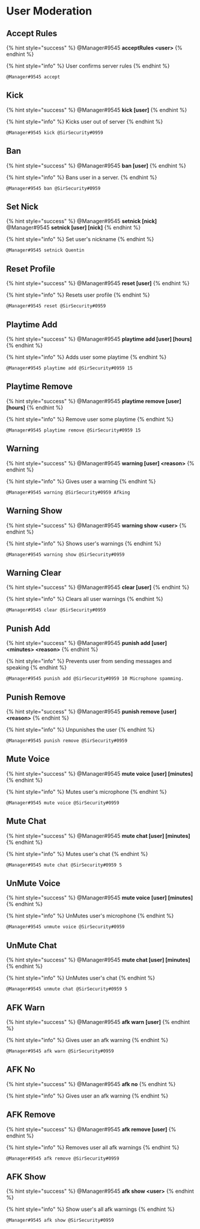 # User Moderation

## Accept Rules

{% hint style="success" %}
@Manager\#9545 **acceptRules &lt;user&gt;**
{% endhint %}

{% hint style="info" %}
User confirms server rules
{% endhint %}

```text
@Manager#9545 accept
```

## Kick

{% hint style="success" %}
@Manager\#9545 **kick \[user\]**
{% endhint %}

{% hint style="info" %}
Kicks user out of server
{% endhint %}

```text
@Manager#9545 kick @SirSecurity#0959
```

## Ban

{% hint style="success" %}
@Manager\#9545 **ban \[user\]**
{% endhint %}

{% hint style="info" %}
Bans user in a server.
{% endhint %}

```text
@Manager#9545 ban @SirSecurity#0959
```

## Set Nick

{% hint style="success" %}
@Manager\#9545 **setnick \[nick\]** @Manager\#9545 **setnick \[user\] \[nick\]**
{% endhint %}

{% hint style="info" %}
Set user's nickname
{% endhint %}

```text
@Manager#9545 setnick Quentin
```

## Reset Profile

{% hint style="success" %}
@Manager\#9545 **reset \[user\]**
{% endhint %}

{% hint style="info" %}
Resets user profile
{% endhint %}

```text
@Manager#9545 reset @SirSecurity#0959
```

## Playtime Add

{% hint style="success" %}
@Manager\#9545 **playtime add \[user\] \[hours\]**
{% endhint %}

{% hint style="info" %}
Adds user some playtime
{% endhint %}

```text
@Manager#9545 playtime add @SirSecurity#0959 15
```

## Playtime Remove

{% hint style="success" %}
@Manager\#9545 **playtime remove \[user\] \[hours\]**
{% endhint %}

{% hint style="info" %}
Remove user some playtime
{% endhint %}

```text
@Manager#9545 playtime remove @SirSecurity#0959 15
```

## Warning

{% hint style="success" %}
@Manager\#9545 **warning \[user\] &lt;reason&gt;**
{% endhint %}

{% hint style="info" %}
Gives user a warning
{% endhint %}

```text
@Manager#9545 warning @SirSecurity#0959 Afking
```

## Warning Show

{% hint style="success" %}
@Manager\#9545 **warning show &lt;user&gt;**
{% endhint %}

{% hint style="info" %}
Shows user's warnings
{% endhint %}

```text
@Manager#9545 warning show @SirSecurity#0959
```

## Warning Clear

{% hint style="success" %}
@Manager\#9545 **clear \[user\]**
{% endhint %}

{% hint style="info" %}
Clears all user warnings
{% endhint %}

```text
@Manager#9545 clear @SirSecurity#0959
```

## Punish Add

{% hint style="success" %}
@Manager\#9545 **punish add \[user\] &lt;minutes&gt; &lt;reason&gt;**
{% endhint %}

{% hint style="info" %}
Prevents user from sending messages and speaking
{% endhint %}

```text
@Manager#9545 punish add @SirSecurity#0959 10 Microphone spamming.
```

## Punish Remove

{% hint style="success" %}
@Manager\#9545 **punish remove \[user\] &lt;reason&gt;**
{% endhint %}

{% hint style="info" %}
Unpunishes the user
{% endhint %}

```text
@Manager#9545 punish remove @SirSecurity#0959
```

## Mute Voice

{% hint style="success" %}
@Manager\#9545 **mute voice \[user\] \[minutes\]**
{% endhint %}

{% hint style="info" %}
Mutes user's microphone
{% endhint %}

```text
@Manager#9545 mute voice @SirSecurity#0959
```

## Mute Chat

{% hint style="success" %}
@Manager\#9545 **mute chat \[user\] \[minutes\]**
{% endhint %}

{% hint style="info" %}
Mutes user's chat
{% endhint %}

```text
@Manager#9545 mute chat @SirSecurity#0959 5
```

## UnMute Voice

{% hint style="success" %}
@Manager\#9545 **mute voice \[user\] \[minutes\]**
{% endhint %}

{% hint style="info" %}
UnMutes user's microphone
{% endhint %}

```text
@Manager#9545 unmute voice @SirSecurity#0959
```

## UnMute Chat

{% hint style="success" %}
@Manager\#9545 **mute chat \[user\] \[minutes\]**
{% endhint %}

{% hint style="info" %}
UnMutes user's chat
{% endhint %}

```text
@Manager#9545 unmute chat @SirSecurity#0959 5
```

## AFK Warn

{% hint style="success" %}
@Manager\#9545 **afk warn \[user\]**
{% endhint %}

{% hint style="info" %}
Gives user an afk warning
{% endhint %}

```text
@Manager#9545 afk warn @SirSecurity#0959
```

## AFK No

{% hint style="success" %}
@Manager\#9545 **afk no**
{% endhint %}

{% hint style="info" %}
Gives user an afk warning
{% endhint %}

## AFK Remove

{% hint style="success" %}
@Manager\#9545 **afk remove \[user\]**
{% endhint %}

{% hint style="info" %}
Removes user all afk warnings
{% endhint %}

```text
@Manager#9545 afk remove @SirSecurity#0959
```

## AFK Show

{% hint style="success" %}
@Manager\#9545 **afk show &lt;user&gt;**
{% endhint %}

{% hint style="info" %}
Show user's all afk warnings
{% endhint %}

```text
@Manager#9545 afk show @SirSecurity#0959
```


